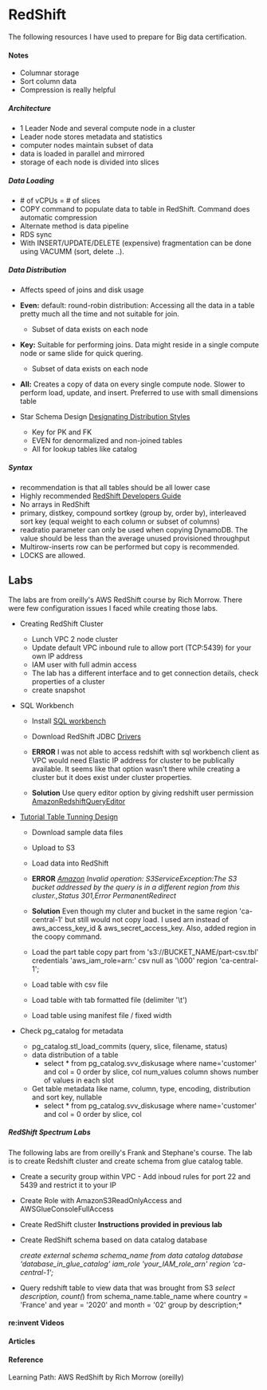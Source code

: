 

# RedShift
The following resources I have used to prepare for Big data certification.

#### Notes

- Columnar storage
- Sort column data
- Compression is really helpful
 
##### Architecture

- 1 Leader Node and several compute node in a cluster
- Leader node stores metadata and statistics
- computer nodes maintain subset of data
- data is loaded in parallel and mirrored 
- storage of each node is divided into slices


##### Data Loading

- \# of vCPUs = \# of slices
- COPY command to populate data to table in RedShift. Command does automatic compression
- Alternate method is data pipeline
- RDS sync
- With INSERT/UPDATE/DELETE (expensive) fragmentation can be done using VACUMM (sort, delete ..).

##### Data Distribution

 - Affects speed of joins and disk usage
 - **Even:** default: round-robin distribution: Accessing all the data in a table pretty much all the time and not suitable for join.
	- Subset of data exists on each node
- **Key:** Suitable for performing joins. Data might reside in a single compute node or same slide for quick quering.
	- Subset of data exists on each node
- **All:** Creates a copy of data on every single compute node. Slower to perform load, update, and insert. Preferred to use with small dimensions table

- Star Schema Design [Designating Distribution Styles](https://docs.aws.amazon.com/redshift/latest/dg/t_designating_distribution_styles.html)
	- Key for PK and FK
	- EVEN for denormalized and non-joined tables
	- All for lookup tables like catalog

##### Syntax

- recommendation is that all tables should be all lower case
- Highly recommended [RedShift Developers Guide](https://docs.amazonaws.cn/en_us/redshift/latest/dg/redshift-dg.pdf#welcome)
- No arrays in RedShift
- primary, distkey, compound sortkey (group by, order by), interleaved sort key (equal weight to each column or subset of columns)
- readratio parameter can only be used when copying DynamoDB. The value should be less than the average unused provisioned throughput
- Multirow-inserts row can be performed but copy is recommended.
- LOCKS are allowed.


## Labs
The labs are from oreilly's AWS RedShift course by Rich Morrow. There were few configuration issues I faced while creating those labs.

 - Creating RedShift Cluster
	- Lunch VPC 2 node cluster
	- Update default VPC inbound rule to allow port (TCP:5439) for your own IP address
	- IAM user with full admin access
	- The lab has a different interface and to get connection details, check properties of a cluster
	- create snapshot

 - SQL Workbench
	- Install [SQL workbench](http://sql-workbench.eu/downloads.html)
	- Download RedShift JDBC [Drivers](https://docs.aws.amazon.com/redshift/latest/mgmt/configure-jdbc-connection.html#download-jdbc-driver)

	- **ERROR** I was not able to access redshift with sql workbench client as VPC would need Elastic IP address for cluster to be publically available. It seems like that option wasn't there while creating a cluster but it does exist under cluster properties. 
	
	- **Solution** Use query editor option by giving redshift user permission [AmazonRedshiftQueryEditor](https://docs.aws.amazon.com/redshift/latest/gsg/rs-gsg-connect-to-cluster.html)

 - [Tutorial Table Tunning Design](https://docs.aws.amazon.com/redshift/latest/dg/tutorial-loading-data.html)
	- Download sample data files
	- Upload to S3
	- Load data into RedShift
	
	- **ERROR** *[Amazon](500310) Invalid operation: S3ServiceException:The S3 bucket addressed by the query is in a different region from this cluster.,Status 301,Error PermanentRedirect* 
	
	- **Solution** Even though my cluter and bucket in the same region 'ca-central-1' but still would not copy load. I used arn instead of aws_access_key_id & aws_secret_access_key. Also, added region in the coopy command.
	
	- Load the part table
	copy part from 's3://BUCKET_NAME/part-csv.tbl'
	credentials 'aws_iam_role=arn:' 
	csv
	null as '\000'
	region 'ca-central-1';
	
	- Load table with csv file
	- Load table with tab formatted file (delimiter '\t')
	- Load table using manifest file / fixed width
	
 - 	Check pg_catalog for metadata
	- pg_catalog.stl_load_commits (query, slice, filename, status)
	- data distribution of a table
		- select * from pg_catalog.svv_diskusage where name='customer' and col = 0 order by slice, col
		num_values column shows number of values in each slot
	- Get table metadata like name, column, type, encoding, distribution and sort key, nullable
		- select * from pg_catalog.svv_diskusage where name='customer' and col = 0 order by slice, col


##### RedShift Spectrum Labs
The following labs are from oreilly's Frank and Stephane's course. The lab is to create Redshift cluster and create schema from glue catalog table.

- Create a security group within VPC
		- Add inboud rules for port 22 and 5439 and restrict it to your IP
- Create Role with AmazonS3ReadOnlyAccess and  AWSGlueConsoleFullAccess
- Create RedShift cluster **Instructions provided in previous lab**
- Create RedShift schema based on data catalog database

	*create external schema schema_name from data catalog database 'database_in_glue_catalog' iam_role 'your_IAM_role_arn' region 'ca-central-1';*

- Query redshift table to view data that was brought from S3
		*select description, count(*) from schema_name.table_name where country = 'France' and year = '2020' and  month = '02' group by description;*
	
#### re:invent Videos

#### Articles


#### Reference
Learning Path: AWS RedShift by Rich Morrow (oreilly)

